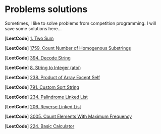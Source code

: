 # Problems solutions
Sometimes, I like to solve problems from competition programming. I will save some solutions here...

[**LeetCode**] [1. Two Sum](/Two%20Sum.md) 

[**LeetCode**] [1759. Count Number of Homogenous Substrings](/Count%20Number%20of%20Homogenous%20Substrings.md) 

[**LeetCode**] [394. Decode String](/Decode%20String.md) 

[**LeetCode**] [8. String to Integer (atoi)](/String%20to%20Integer%20(atoi).md) 

[**LeetCode**] [238. Product of Array Except Self](/Product%20of%20Array%20Except%20Self.md) 

[**LeetCode**] [791. Custom Sort String](/Custom%20Sort%20String.md) 

[**LeetCode**] [234. Palindrome Linked List](/Palindrome%20Linked%20List.md) 

[**LeetCode**] [206. Reverse Linked List](/Reverse%20Linked%20List.md) 

[**LeetCode**] [3005. Count Elements With Maximum Frequency](/Count%20Elements%20With%20Maximum%20Frequency.md) 

[**LeetCode**] [224. Basic Calculator](/Basic%20Calculator.md) 

